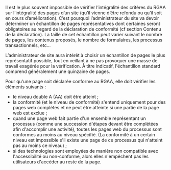 Il est le plus souvent impossible de vérifier l’intégralité des critères du RGAA sur l’intégralité des pages d’un site (qu’il vienne d’être refondu ou qu’il soit en cours d’amélioration). C’est pourquoi l’administrateur du site va devoir déterminer un échantillon de pages représentatives dont certaines seront obligatoires au regard de la déclaration de conformité (cf section Contenu de la déclaration). La taille de cet échantillon peut varier suivant le nombre de pages, les contenus proposés, le nombre de formulaires, les processus transactionnels, etc…

L’administrateur de site aura intérêt à choisir un échantillon de pages le plus représentatif possible, tout en veillant à ne pas provoquer une masse de travail exagérée pour la vérification. À titre indicatif, l'échantillon standard comprend généralement une quinzaine de pages.

Pour qu'une page soit déclarée conforme au RGAA, elle doit vérifier les éléments suivants :
+ le niveau double A (AA) doit être atteint ;
+ la conformité (et le niveau de conformité) s'entend uniquement pour des pages web complètes et ne peut être atteinte si une partie de la page web est exclue ;
+ quand une page web fait partie d'un ensemble représentant un processus (comme une succession d'étapes devant être complétées afin d'accomplir une activité), toutes les pages web du processus sont conformes au moins au niveau spécifié. (La conformité à un certain niveau est impossible s'il existe une page de ce processus qui n'atteint pas au moins ce niveau) ;
+ si des technologies sont employées de manière non compatible avec l'accessibilité ou non-conforme, alors elles n'empêchent pas les utilisateurs d'accéder au reste de la page.
